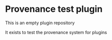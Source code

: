 # Provenance test plugin

This is an empty plugin repository

It exists to test the provenance system for plugins
